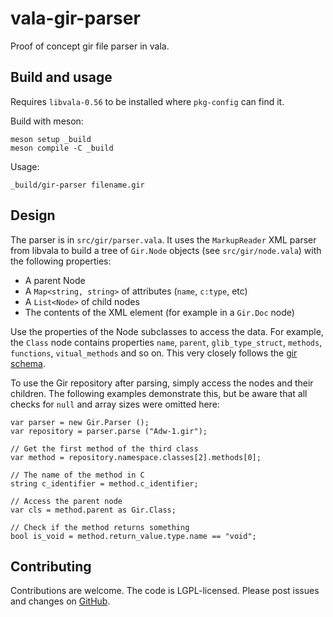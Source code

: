 # vala-gir-parser

Proof of concept gir file parser in vala.

## Build and usage

Requires `libvala-0.56` to be installed where `pkg-config` can find it.

Build with meson:

```
meson setup _build
meson compile -C _build
```

Usage:

```
_build/gir-parser filename.gir
```

## Design

The parser is in `src/gir/parser.vala`. It uses the `MarkupReader` XML parser from libvala to build a tree of `Gir.Node` objects (see `src/gir/node.vala`) with the following properties:

- A parent Node
- A `Map<string, string>` of attributes (`name`, `c:type`, etc)
- A `List<Node>` of child nodes
- The contents of the XML element (for example in a `Gir.Doc` node)

Use the properties of the Node subclasses to access the data. For example, the `Class` node contains properties `name`, `parent`, `glib_type_struct`, `methods`, `functions`, `vitual_methods` and so on. This very closely follows the [gir schema](https://gitlab.gnome.org/GNOME/gobject-introspection/-/blob/main/docs/gir-1.2.rnc).

To use the Gir repository after parsing, simply access the nodes and their children. The following examples demonstrate this, but be aware that all checks for `null` and array sizes were omitted here:

```vala
var parser = new Gir.Parser ();
var repository = parser.parse ("Adw-1.gir");

// Get the first method of the third class
var method = repository.namespace.classes[2].methods[0];

// The name of the method in C
string c_identifier = method.c_identifier;

// Access the parent node
var cls = method.parent as Gir.Class;

// Check if the method returns something
bool is_void = method.return_value.type.name == "void";
```

## Contributing

Contributions are welcome. The code is LGPL-licensed. Please post issues and changes on [GitHub](https://github.com/jwharm/vala-gir-parser/).

